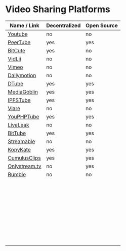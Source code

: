 # Video Sharing Platforms
| Name / Link                                               | Decentralized | Open Source |
| --------------------------------------------------------- | ------------- | ----------- |
| [Youtube](https://www.youtube.com/)                       | no            | no          |
| [PeerTube](https://joinpeertube.org/)                     | yes           | yes         |
| [BitCute](https://www.bitchute.com/)                      | yes           | no          |
| [VidLii](https://www.vidlii.com/)                         | no            | no          |
| [Vimeo](https://vimeo.com/)                               | no            | no          |
| [Dailymotion](https://www.dailymotion.com/)               | no            | no          |
| [DTube](https://d.tube/)                                  | yes           | yes         |
| [MediaGoblin](https://mediagoblin.org/)                   | yes           | yes         |
| [IPFSTube](https://ipfstube.erindachtler.me/)             | yes           | yes         |
| [Vlare](https://vlare.tv/)                                | no            | no          |
| [YouPHPTube](https://www.youphptube.com/)                 | yes           | yes         |
| [LiveLeak](https://www.liveleak.com/)                     | no            | no          |
| [BitTube](https://bit.tube/dashboard)                     | yes           | yes         |
| [Streamable](https://streamable.com/)                     | no            | no          |
| [KopyKate](https://github.com/misses-robot/KopyKate-Big/) | yes           | yes         |
| [CumulusClips](http://cumulusclips.org/)                  | yes           | yes         |
| [Onlystream.tv](https://onlystream.tv/)                   | no            | yes         |
| [Rumble](https://rumble.com/)                             | no            | no          |
| []() |  |  |
| []() |  |  |
| []() |  |  |
| []() |  |  |
| []() |  |  |
| []() |  |  |
| []() |  |  |
| []() |  |  |
| []() |  |  |
| []() |  |  |
| []() |  |  |
| []() |  |  |
| []() |  |  |
| []() |  |  |
| []() |  |  |
| []() |  |  |
| []() |  |  |
| []() |  |  |
| []() |  |  |
| []() |  |  |
| []() |  |  |
| []() |  |  |
| []() |  |  |
| []() |  |  |
| []() |  |  |
| []() |  |  |
| []() |  |  |
| []() |  |  |
| []() |  |  |
| []() |  |  |
| []() |  |  |
| []() |  |  |
| []() |  |  |
| []() |  |  |
| []() |  |  |

